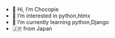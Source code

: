 - 👋 Hi, I’m Chocopie
- 👀 I’m interested in python,htmx
- 🌱 I’m currently learning python,Django
- 🇯🇵 from Japan



